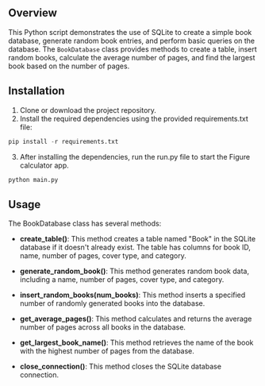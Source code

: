 ## Overview
This Python script demonstrates the use of SQLite to create a simple book database, generate random book entries, and perform basic queries on the database. The `BookDatabase` class provides methods to create a table, insert random books, calculate the average number of pages, and find the largest book based on the number of pages.

## Installation

1. Clone or download the project repository.
2. Install the required dependencies using the provided requirements.txt file:

```py
pip install -r requirements.txt
```
3. After installing the dependencies, run the run.py file to start the Figure calculator app.
```py
python main.py
```

## Usage
The BookDatabase class has several methods:

- **create_table()**:
This method creates a table named "Book" in the SQLite database if it doesn't already exist. The table has columns for book ID, name, number of pages, cover type, and category.

- **generate_random_book()**:
This method generates random book data, including a name, number of pages, cover type, and category.

- **insert_random_books(num_books)**:
This method inserts a specified number of randomly generated books into the database.

- **get_average_pages()**:
This method calculates and returns the average number of pages across all books in the database.

- **get_largest_book_name()**:
This method retrieves the name of the book with the highest number of pages from the database.

- **close_connection()**:
This method closes the SQLite database connection.

